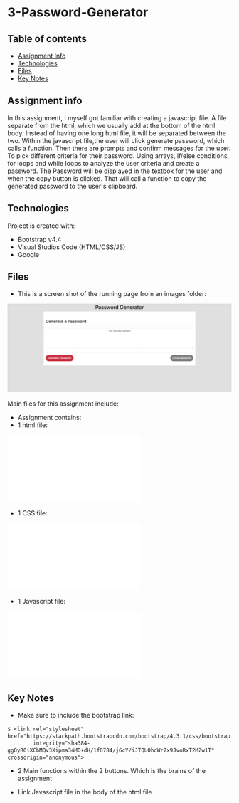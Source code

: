 # 3-Password-Generator

## Table of contents
* [Assignment Info](#assignment-info)
* [Technologies](#technologies)
* [Files](#files)
* [Key Notes](#key-notes)

## Assignment info
In this assignment, I myself got familiar with creating a javascript file. 
A file separate from the html, which we usually add at the bottom of the
html body. Instead of having one long html file, it will be separated between 
the two. Within the javascript file,the user will click generate password, 
which calls a function. Then there are prompts and confirm messages for the 
user. To pick different criteria for their password. Using arrays, if/else 
conditions, for loops and while loops to analyze the user criteria and create 
a password. The Password will be displayed in the textbox for the user and when
the copy button is clicked. That will call a function to copy the generated password
to the user's clipboard.

	
## Technologies
Project is created with:
* Bootstrap v4.4
* Visual Studios Code (HTML/CSS/JS)
* Google
	
## Files
* This is a screen shot of the running page from an images folder:

 ![Password Generator Picture](images/Screen-Shot.png)

Main files for this assignment include:

* Assignment contains:
* 1 html file:

 ![3-Password-Generator](password.html) 

* 1 CSS file:

 ![3-Password-Generator](style.css)

* 1 Javascript file:

![3-Password-Generator](script.js)

## Key Notes
* Make sure to include the bootstrap link:

```
$ <link rel="stylesheet" href="https://stackpath.bootstrapcdn.com/bootstrap/4.3.1/css/bootstrap.min.css"
        integrity="sha384-ggOyR0iXCbMQv3Xipma34MD+dH/1fQ784/j6cY/iJTQUOhcWr7x9JvoRxT2MZw1T" crossorigin="anonymous">

```
* 2 Main functions within the 2 buttons. Which is the brains of the assignment

* Link Javascript file in the body of the html file
